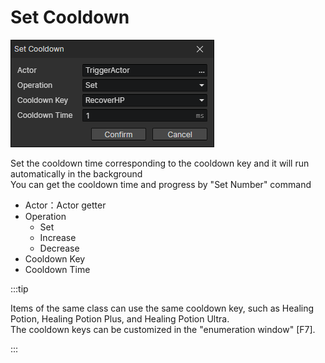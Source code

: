 # Set Cooldown

![](img/setCooldown-1.png)

Set the cooldown time corresponding to the cooldown key and it will run automatically in the background  
You can get the cooldown time and progress by "Set Number" command

- Actor：Actor getter
- Operation
  - Set
  - Increase
  - Decrease
- Cooldown Key
- Cooldown Time

:::tip

Items of the same class can use the same cooldown key, such as Healing Potion, Healing Potion Plus, and Healing Potion Ultra.  
The cooldown keys can be customized in the "enumeration window" [F7].

:::